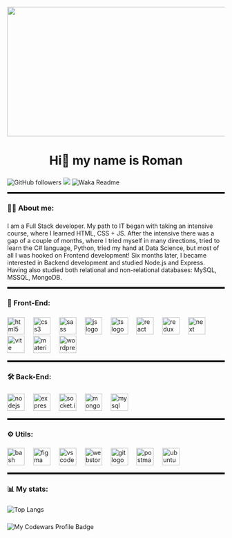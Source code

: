 <br clear="both">

<div align="center">
  <img height="300" width="600" src="https://user-images.githubusercontent.com/74038190/225813708-98b745f2-7d22-48cf-9150-083f1b00d6c9.gif"  />
</div>

###

<h1 align="center">Hi👋 my name is Roman</h1>

###

![GitHub followers](https://img.shields.io/github/followers/berezenko04?label=Follow&style=social)
![](https://komarev.com/ghpvc/?username=berezenko04)
![Waka Readme](https://github.com/anmol098/anmol098/workflows/Waka%20Readme/badge.svg)

<hr style="height: 4px; border: none; background-color: #000;" />

###

<h3 align="left">👩‍💻 About me:</h3>

###

<p align="left">I am a Full Stack developer. My path to IT began with taking an intensive course, where I learned HTML, CSS + JS. After the intensive there was a gap of a couple of months, where I tried myself in many directions, tried to learn the C# language, Python, tried my hand at Data Science, but most of all I was hooked on Frontend development! 
Six months later, I became interested in Backend development and studied Node.js and Express. Having also studied both relational and non-relational databases: MySQL, MSSQL, MongoDB.</p>
<hr style="height: 4px; border: none; background-color: #000;" />

###

<h3 align="left">🔧 Front-End:</h3>

###

<div align="left">
  <img src="https://cdn.jsdelivr.net/gh/devicons/devicon/icons/html5/html5-original.svg" height="40" alt="html5 logo"  />
  <img width="12px"/>
  <img src="https://cdn.jsdelivr.net/gh/devicons/devicon/icons/css3/css3-original.svg" height="40" alt="css3 logo"  />
  <img width="12px"/>
  <img src="https://skillicons.dev/icons?i=sass" height="40" alt="sass logo"  />
  <img width="12px"/>
  <img src="https://skillicons.dev/icons?i=js" height="40" alt="js logo"  />
  <img width="12px"/>
  <img src="https://skillicons.dev/icons?i=ts" height="40" alt="ts logo"  />
  <img width="12px"/>
  <img src="https://cdn.jsdelivr.net/gh/devicons/devicon/icons/react/react-original.svg" height="40" alt="react logo"  />
  <img width="12px"/>
  <img src="https://skillicons.dev/icons?i=redux" height="40" alt="redux logo"  />
  <img width="12px"/>
  <img src="https://skillicons.dev/icons?i=next" height="40" alt="next logo"  />
  <img width="12px"/>
  <img src="https://skillicons.dev/icons?i=vite" height="40" alt="vite logo"  />
  <img width="12px"/>
  <img src="https://skillicons.dev/icons?i=materialui" height="40" alt="materialui logo"  />
  <img width="12px"/>
  <img src="https://skillicons.dev/icons?i=wordpress" height="40" alt="wordpress logo"  />
</div>
<hr style="height: 4px; border: none; background-color: #000;" />

###

<h3 align="left">🛠 Back-End:</h3>

###

<div align="left">
  <img src="https://skillicons.dev/icons?i=nodejs" height="40" alt="nodejs logo"  />
  <img width="12px"/>
  <img src="https://skillicons.dev/icons?i=express" height="40" alt="express logo"  />
  <img width="12px"/>
  <img src="https://socket.io/images/logo-dark.svg" height="40" alt="socket.io logo"  />
  <img width="12px"/>
  <img src="https://skillicons.dev/icons?i=mongodb" height="40" alt="mongodb logo"  />
  <img width="12px"/>
  <img src="https://skillicons.dev/icons?i=mysql" height="40" alt="mysql logo"  />
</div>
<hr style="height: 4px; border: none; background-color: #000;" />

###

<h3 align="left">⚙️ Utils:</h3>

###

<div align="left">
  <img src="https://skillicons.dev/icons?i=bash" height="40" alt="bash logo"  />
  <img width="12px"/>
  <img src="https://skillicons.dev/icons?i=figma" height="40" alt="figma logo"  />
  <img width="12px"/>
  <img src="https://skillicons.dev/icons?i=vscode" height="40" alt="vscode logo"  />
  <img width="12px"/>
  <img src="https://skillicons.dev/icons?i=webstorm" height="40" alt="webstorm logo"  />
  <img width="12px"/>
  <img src="https://skillicons.dev/icons?i=git" height="40" alt="git logo"  />
  <img width="12px"/>
  <img src="https://skillicons.dev/icons?i=postman" height="40" alt="postman logo"  />
  <img width="12px"/>
  <img src="https://skillicons.dev/icons?i=ubuntu" height="40" alt="ubuntu logo"  />
</div>
<hr style="height: 4px; border: none; background-color: #000;" />

###

<h3 align="left">📊 My stats:</h3>

###

![Top Langs](https://github-readme-stats.vercel.app/api/top-langs/?username=berezenko04&layout=compact)

###

![My Codewars Profile Badge](https://www.codewars.com/users/luxurypluxury_/badges/large) 




